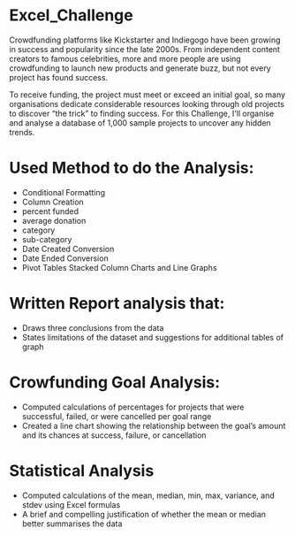 # Excel_Challenge 
Crowdfunding platforms like Kickstarter and Indiegogo have been growing in success and popularity since the late 2000s. From independent content creators to famous celebrities, more and more people are using crowdfunding to launch new products and generate buzz, but not every project has found success.

To receive funding, the project must meet or exceed an initial goal, so many organisations dedicate considerable resources looking through old projects to discover “the trick” to finding success. For this  Challenge, I'll organise and analyse a database of 1,000 sample projects to uncover any hidden trends.

# Used Method to do the Analysis:

- Conditional Formatting   
- Column Creation 
- percent funded
- average donation
- category
- sub-category
- Date Created Conversion
- Date Ended Conversion
- Pivot Tables Stacked Column Charts and Line Graphs 

# Written Report analysis that:
- Draws three conclusions from the data 
- States limitations of the dataset and suggestions for additional tables of graph 

# Crowfunding Goal Analysis:
- Computed calculations of percentages for projects that were successful, failed, or were cancelled per goal range 
- Created a line chart showing the relationship between the goal’s amount and its chances at success, failure, or cancellation 

# Statistical Analysis 
- Computed calculations of the mean, median, min, max, variance, and stdev using Excel formulas 
- A brief and compelling justification of whether the mean or median better summarises the data 
